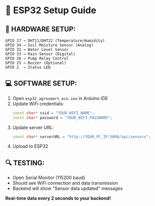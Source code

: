 # 🔌 ESP32 Setup Guide

## 📡 **HARDWARE SETUP:**
```
GPIO 27 → DHT11/DHT22 (Temperature/Humidity)
GPIO 34 → Soil Moisture Sensor (Analog)
GPIO 32 → Water Level Sensor
GPIO 33 → Rain Sensor (Digital)
GPIO 26 → Pump Relay Control
GPIO 25 → Buzzer (Optional)
GPIO 2  → Status LED
```

## 💻 **SOFTWARE SETUP:**
1. Open `esp32_agrosmart_eco.ino` in Arduino IDE
2. Update WiFi credentials:
   ```cpp
   const char* ssid = "YOUR_WIFI_NAME";
   const char* password = "YOUR_WIFI_PASSWORD";
   ```
3. Update server URL:
   ```cpp
   const char* serverURL = "http://YOUR_PC_IP:5000/api/sensors";
   ```
4. Upload to ESP32

## 🔍 **TESTING:**
- Open Serial Monitor (115200 baud)
- Should see WiFi connection and data transmission
- Backend will show "Sensor data updated" messages

**Real-time data every 2 seconds to your backend!**
